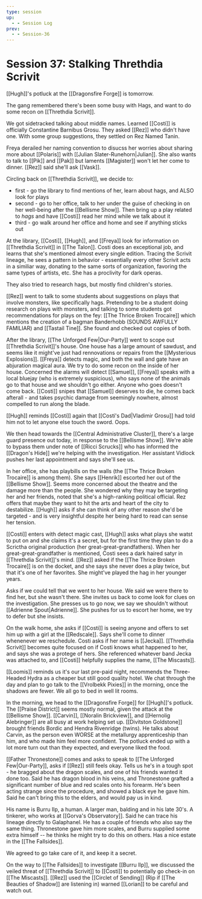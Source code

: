 ```yaml
---
type: session
up:
  - - Session Log
prev:
  - - Session-36
---
```


# Session 37: Stalking Threthdia Scrivit

[[Hugh]]'s potluck at the [[Dragonsfire Forge]] is tomorrow.

The gang remembered there's been some busy with Hags, and want to do some recon on [[Threthdia Scrivit]]. 

We got sidetracked talking about middle names. Learned [[Costi]] is officially Constantine Barnibus Grosu. They asked [[Rez]] who didn't have one. With some group suggestions, they settled on Rez Named Tanin. 

Freya derailed her naming convention to disucss her worries about sharing more about [[Polaris]] with [[Julian Slater-Runehorn|Julian]]. She also wants to talk to [[Pik]] and [[Pak]] but laments [[Magister]] won't let her come to dinner. [[Rez]] said she'll ask [[Vask]]. 

Circling back on [[Threthdia Scrivit]], we decide to:
* first - go the library to find mentions of her, learn about hags, and ALSO look for plays
* second - go to her office, talk to her under the guise of checking in on her well-being after the [[Bellisme Show]]. Then bring up a play related to *hags* and have [[Costi]] read her mind while we talk about it
* third - go walk around her office and home and see if anything sticks out

At the library, [[Costi]], [[Hugh]], and [[Freya]] look for information on [[Threthdia Scrivit]] in [[The Talon]]. Costi does an exceptional job, and learns that she's mentioned almost every single edition. Tracing the Scrivit lineage, he sees a pattern in behavior - essentially every other Scrivit acts in a similiar way, donating to the same sorts of organization, favoring the same types of artists, etc. She has a proclivity for dark operas.

They also tried to research hags, but mostly find children's stories.

[[Rez]] went to talk to some students about suggestions on plays that involve monsters, like specifically hags. Pretending to be a student doing research on plays with monsters, and talking to some students got recommendations for plays on the fey: [[The Thrice Broken Trocaire]] which mentions the creation of a bagman Banderhobb (SOUNDS AWFULLY FAMILIAR) and [[Tastail Tine]]. She found and checked out copies of both. 

After the library, [[The Unforged Few|Our-Party]] went to scope out [[Threthdia Scrivit]]'s house. One house has a large amount of sawdust, and seems like it might've just had rennovations or repairs from the [[Mysterious Explosions]]. [[Freya]] detects magic, and both the wall and gate have an abjuration magical aura. We try to do some recon on the inside of her house. Concerned the alarms will detect [[Samuel]], [[Freya]] speaks with a local bluejay (who is extremely suspicious), who says none of the animals go to that house and we shouldn't go either. Anyone who goes doesn't come back. [[Costi]] snipes that [[Samuel]] deserves to die, he comes back afterall - and takes psychic damage from seemingly nowhere, almost compelled to run along the blade. 

[[Hugh]] reminds [[Costi]] again that [[Costi's Dad|Vladimir Grosu]] had told him not to let anyone else touch the sword. Oops. 

We then head towards the [[Central Administrative Cluster]], there's a large guard presence out today, in response to the [[Bellisme Show]]. We're able to bypass them under note of [[Ricci Scrucks]] who has informed the [[Dragon's Hide]] we're helping with the investigation. Her assistant Vidlock pushes her last appointment and says she'll see us. 

In her office, she has playbills on the walls (the [[The Thrice Broken Trocaire]] is among them). She says [[Henrik]] escorted her out of the [[Bellisme Show]]. Seems more concerned about the theatre and the damage more than the people. She wondered why they may be targeting her and her friends, noted that she's a high-ranking political official. Rez offers that maybe they want to hit the arts and heart of the city to destabilize. [[Hugh]] asks if she can think of any other reason she'd be targeted - and is very insightful despite her being hard to read can sense her tension. 

[[Costi]] enters with detect magic cast, [[Hugh]] asks what plays she watst to put on and she claims it's a secret, but for the first time they plan to do a Scrictha original production (her great-great-grandfathers). When her great-great-grandfather is mentioned, Costi sees a dark haired satyr in [[Threthdia Scrivit]]'s mind. [[Rez]] asked if the [[The Thrice Broken Trocaire]] is on the docket, and she says she never does a play twice, but that it's one of her favorites. She might've played the hag in her younger years. 

Asks if we could tell that we went to her house. We said we were there to find her, but she wasn't there. She invites us back to come look for clues on the investigation. She presses us to go now, we say we shouldn't without [[Adrienne Spout|Adrienne]]. She pushes for us to escort her home, we try to defer but she insists. 

On the walk home, she asks if [[Costi]] is seeing anyone and offers to set him up with a girl at the [[Redscale]]. Says she'll come to dinner whenenever we reschedule. Costi asks if her name is [[Jecka]]. [[Threthdia Scrivit]] becomes quite focused on if Costi knows what happened to her, and says she was a protege of hers. She referenced whatever band Jecka was attached to, and [[Costi]] helpfully supplies the name, [[The Miscasts]]. 

[[Loomis]] reminds us it's our last pre-paid night, recommends the Three-Headed Hydra as a cheaper but still good quality hotel. We chat through the day and plan to go talk to the [[Vrolbekk Pixies]] in the morning, once the shadows are fewer. We all go to bed in well lit rooms.

In the morning, we head to the [[Dragonsfire Forge]] for [[Hugh]]'s potluck. The [[Praise District]] seems mostly normal, given the attack at the [[Bellisme Show]]. [[Carvin]], [[Noralin Brickview]], and [[Hernolig Alebringer]] are all busy at work helping set up. [[Divitston Goldstone]] brought friends Bordic and Hendra Rivenridge (twins). He talks about Carvin, as the person even WORSE at the metallurgy apprenticeship than him, and who made him feel more confident. The potluck ended up with a lot more turn out than they expected, and everyone liked the food. 

 [[Father Thronestone]] comes and asks to speak to [[The Unforged Few|Our-Party]], asks if [[Rez]] still feels okay. Tells us he's in a tough spot - he bragged about the dragon scales, and one of his friends wanted it done too. Said he has dragon blood in his veins, and Thronestone grafted a significant number of blue and red scales onto his forearm. He's been acting strange since the procedure, and showed a black eye he gave him. Said he can't bring this to the elders, and would pay us in kind. 

His name is Burru Ilp, a human. A larger man, balding and in his late 30's. A tinkerer, who works at [[Gorva's Observatory]]. Said he can trace his lineage directly to Galaphanel. He has a couple of friends who also say the same thing. Thronestone gave him more scales, and Burru supplied some extra himself -- he thinks he might try to do this on others. Has a nice estate in the [[The Fallsides]].  

We agreed to go take care of it, and keep it a secret. 

On the way to [[The Fallsides]] to investigate [[Burru Ilp]], we discussed the veiled threat of [[Threthdia Scrivit]] to [[Costi]] to potentially go check-in on [[The Miscasts]]. [[Rez]] used the [[Circlet of Sending]] (Rip if [[The Beauties of Shadow]] are listening in) warned [[Lorian]] to be careful and watch out. 